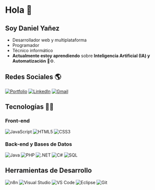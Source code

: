 # Hola 👋

## Soy Daniel Yañez

* Desarrollador web y multiplataforma
* Programador
* Técnico informático
* **Actualmente estoy aprendiendo** sobre **Inteligencia Artificial (IA) y Automatización** 🧠⚙️.

## Redes Sociales 🌎

[![Portfolio](https://img.shields.io/badge/Portafolio-FFFFFF?style=for-the-badge&logo=About.me&logoColor=black)](https://daniielynz.github.io/)
[![LinkedIn](https://img.shields.io/badge/LinkedIn-0077B5?style=for-the-badge&logo=linkedin&logoColor=white)](https://www.linkedin.com/in/danielyanez-developer/)
[![Gmail](https://img.shields.io/badge/Gmail-D14836?style=for-the-badge&logo=gmail&logoColor=white)](mailto:danielyanezdm2@gmail.com)

## Tecnologías 👨‍💻
  ### Front-end
  ![JavaScript](https://img.shields.io/badge/JavaScript-F7DF1E?style=flat&logo=javascript&logoColor=black)
  ![HTML5](https://img.shields.io/badge/HTML5-E34F26?style=flat&logo=html5&logoColor=white)
  ![CSS3](https://img.shields.io/badge/CSS3-1572B6?style=flat&logo=css3&logoColor=white)
  
  ### Back-end y Bases de Datos
  ![Java](https://img.shields.io/badge/Java-007396?style=flat&logo=java&logoColor=white)
  ![PHP](https://img.shields.io/badge/PHP-777BB4?style=flat&logo=php&logoColor=white)
  ![.NET](https://img.shields.io/badge/.NET-512BD4?style=flat&logo=dotnet&logoColor=white)
  ![C#](https://img.shields.io/badge/C%23-239120?style=flat&logo=c-sharp&logoColor=white)
  ![SQL](https://img.shields.io/badge/SQL-4479A5?style=flat&logo=postgresql&logoColor=white) 

## Herramientas de Desarrollo

![n8n](https://img.shields.io/badge/n8n-FF7031?style=flat&logo=n8n&logoColor=white)
![Visual Studio](https://img.shields.io/badge/Visual%20Studio-5C2D91?style=flat&logo=visual-studio&logoColor=white)
![VS Code](https://img.shields.io/badge/VS%20Code-007ACC?style=flat&logo=visual-studio-code&logoColor=white)
![Eclipse](https://img.shields.io/badge/Eclipse-2C2255?style=flat&logo=eclipse&logoColor=white)
![Git](https://img.shields.io/badge/Git-F05032?style=flat&logo=git&logoColor=white)
